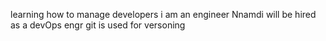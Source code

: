 learning how to manage developers
i am an engineer
Nnamdi will be hired as a devOps engr
git is used for versoning
